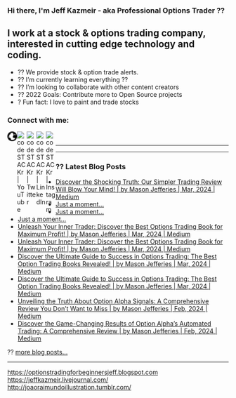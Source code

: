 

<!--
**jeffkazmeir/jeffkazmeir** is a ✨ _special_ ✨ repository because its `README.md` (this file) appears on your GitHub profile.

Here are some ideas to get you started:

- 🔭 I’m currently working on ...
- 🌱 I’m currently learning ...
- 👯 I’m looking to collaborate on ...
- 🤔 I’m looking for help with ...
- 💬 Ask me about ...
- 📫 How to reach me: ...
- 😄 Pronouns: ...
- ⚡ Fun fact: ...
-->
### Hi there, I'm Jeff Kazmeir - aka Professional Options Trader ??
## I work at a stock & options trading company, interested in cutting edge technology and coding.

- ?? We provide stock & option trade alerts.
- ?? I’m currently learning everything ??
- ?? I’m looking to collaborate with other content creators
- ?? 2022 Goals: Contribute more to Open Source projects
- ? Fun fact: I love to paint and trade stocks


### Connect with me:

[<img align="left" alt="codeSTACKr.com" width="22px" src="https://raw.githubusercontent.com/iconic/open-iconic/master/svg/globe.svg" />][website]
[<img align="left" alt="codeSTACKr | YouTube" width="22px" src="https://cdn.jsdelivr.net/npm/simple-icons@v3/icons/youtube.svg" />][youtube]
[<img align="left" alt="codeSTACKr | Twitter" width="22px" src="https://cdn.jsdelivr.net/npm/simple-icons@v3/icons/twitter.svg" />][twitter]
[<img align="left" alt="codeSTACKr | LinkedIn" width="22px" src="https://cdn.jsdelivr.net/npm/simple-icons@v3/icons/linkedin.svg" />][linkedin]
[<img align="left" alt="codeSTACKr | Instagram" width="22px" src="https://cdn.jsdelivr.net/npm/simple-icons@v3/icons/instagram.svg" />][instagram]

<br />

---

---

### ?? Latest Blog Posts

<!-- BLOG-POST-LIST:START -->
- [Discover the Shocking Truth: Our Simpler Trading Review Will Blow Your Mind! | by Mason Jefferies | Mar, 2024 | Medium](https://tradingoptionsforbeginners.medium.com/discover-the-shocking-truth-our-simpler-trading-review-will-blow-your-mind-9a70b5b04ffb?source=ifttt--------------3)
- [Just a moment...](https://medium.com/@tradingoptionsforbeginners/discover-the-shocking-truth-about-danielle-shays-simpler-trading-unbiased-reviews-expose-the-f616a69e805f?source=ifttt--------------3)
- [Just a moment...](https://medium.com/@tradingoptionsforbeginners/discover-the-shocking-truth-about-danielle-shays-simpler-trading-unbiased-reviews-expose-the-6f93ccecb85b?source=ifttt--------------3)
- [Just a moment...](https://tradingoptionsforbeginners.medium.com/uncovering-the-truth-our-honest-and-simple-algo-trading-review-is-taking-the-internet-by-storm-2dc44ee5ab15?source=ifttt--------------3)
- [Unleash Your Inner Trader: Discover the Best Options Trading Book for Maximum Profit! | by Mason Jefferies | Mar, 2024 | Medium](https://tradingoptionsforbeginners.medium.com/unleash-your-inner-trader-discover-the-best-options-trading-book-for-maximum-profit-8db8a007c803?source=ifttt--------------3)
- [Unleash Your Inner Trader: Discover the Best Options Trading Book for Maximum Profit! | by Mason Jefferies | Mar, 2024 | Medium](https://tradingoptionsforbeginners.medium.com/unleash-your-inner-trader-discover-the-best-options-trading-book-for-maximum-profit-6cf88fd6d35e?source=ifttt--------------3)
- [Discover the Ultimate Guide to Success in Options Trading: The Best Option Trading Books Revealed! | by Mason Jefferies | Mar, 2024 | Medium](https://tradingoptionsforbeginners.medium.com/discover-the-ultimate-guide-to-success-in-options-trading-the-best-option-trading-books-revealed-b18625990308?source=ifttt--------------3)
- [Discover the Ultimate Guide to Success in Options Trading: The Best Option Trading Books Revealed! | by Mason Jefferies | Mar, 2024 | Medium](https://tradingoptionsforbeginners.medium.com/discover-the-ultimate-guide-to-success-in-options-trading-the-best-option-trading-books-revealed-c2f363a08e43?source=ifttt--------------3)
- [Unveiling the Truth About Option Alpha Signals: A Comprehensive Review You Don’t Want to Miss | by Mason Jefferies | Feb, 2024 | Medium](https://tradingoptionsforbeginners.medium.com/unveiling-the-truth-about-option-alpha-signals-a-comprehensive-review-you-dont-want-to-miss-eb8862fd904f?source=ifttt--------------3)
- [Discover the Game-Changing Results of Option Alpha’s Automated Trading: A Comprehensive Review | by Mason Jefferies | Feb, 2024 | Medium](https://tradingoptionsforbeginners.medium.com/discover-the-game-changing-results-of-option-alphas-automated-trading-a-comprehensive-review-9592f66c5732?source=ifttt--------------3)
<!-- BLOG-POST-LIST:END -->

?? [more blog posts...](https://theministerofcapitalism.com/blog/)

---


[website]: https://kingtradingsystems.com/blog/
[twitter]: https://twitter.com/optionstradejef
[youtube]: https://www.youtube.com/channel/UCEo82TuA0YdbXyO2oPecIHQ
[instagram]: https://tradingoptionsforbeginners.medium.com
[linkedin]: https://ca.linkedin.com/in/theministerofcapitalism
 https://optionstradingforbeginnersjeff.blogspot.com
 https://jeffkazmeir.livejournal.com/
 http://joaoraimundoillustration.tumblr.com/



